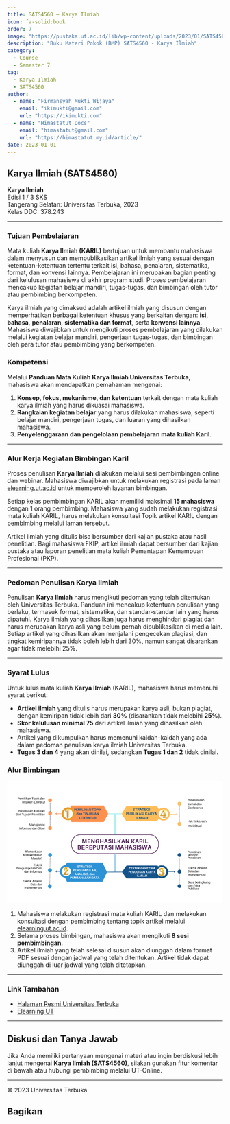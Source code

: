 ```yaml
--- 
title: SATS4560 – Karya Ilmiah
icon: fa-solid:book
order: 7
image: "https://pustaka.ut.ac.id/lib/wp-content/uploads/2023/01/SATS4560.jpg"
description: "Buku Materi Pokok (BMP) SATS4560 - Karya Ilmiah"
category:
  - Course
  - Semester 7
tag:
  - Karya Ilmiah
  - SATS4560
author:
  - name: "Firmansyah Mukti Wijaya"
    email: "ikimukti@gmail.com"
    url: "https://ikimukti.com"
  - name: "Himastatut Docs"
    email: "himastatut@gmail.com"
    url: "https://himastatut.my.id/article/"
date: 2023-01-01
--- 
```


## Karya Ilmiah (SATS4560)

**Karya Ilmiah**  
Edisi 1 / 3 SKS  
Tangerang Selatan: Universitas Terbuka, 2023  
Kelas DDC: 378.243

--- 

### Tujuan Pembelajaran

Mata kuliah **Karya Ilmiah (KARIL)** bertujuan untuk membantu mahasiswa dalam menyusun dan mempublikasikan artikel ilmiah yang sesuai dengan ketentuan-ketentuan tertentu terkait isi, bahasa, penalaran, sistematika, format, dan konvensi lainnya. Pembelajaran ini merupakan bagian penting dari kelulusan mahasiswa di akhir program studi. Proses pembelajaran mencakup kegiatan belajar mandiri, tugas-tugas, dan bimbingan oleh tutor atau pembimbing berkompeten.

Karya ilmiah yang dimaksud adalah artikel ilmiah yang disusun dengan memperhatikan berbagai ketentuan khusus yang berkaitan dengan: **isi**, **bahasa**, **penalaran**, **sistematika dan format**, serta **konvensi lainnya**. Mahasiswa diwajibkan untuk mengikuti proses pembelajaran yang dilakukan melalui kegiatan belajar mandiri, pengerjaan tugas-tugas, dan bimbingan oleh para tutor atau pembimbing yang berkompeten.

### Kompetensi

Melalui **Panduan Mata Kuliah Karya Ilmiah Universitas Terbuka**, mahasiswa akan mendapatkan pemahaman mengenai:

1. **Konsep, fokus, mekanisme, dan ketentuan** terkait dengan mata kuliah karya ilmiah yang harus dikuasai mahasiswa.
2. **Rangkaian kegiatan belajar** yang harus dilakukan mahasiswa, seperti belajar mandiri, pengerjaan tugas, dan luaran yang dihasilkan mahasiswa.
3. **Penyelenggaraan dan pengelolaan pembelajaran mata kuliah Karil**.

--- 

### Alur Kerja Kegiatan Bimbingan Karil

Proses penulisan **Karya Ilmiah** dilakukan melalui sesi pembimbingan online dan webinar. Mahasiswa diwajibkan untuk melakukan registrasi pada laman [elearning.ut.ac.id](https://elearning.ut.ac.id) untuk memperoleh layanan bimbingan.

Setiap kelas pembimbingan KARIL akan memiliki maksimal **15 mahasiswa** dengan 1 orang pembimbing. Mahasiswa yang sudah melakukan registrasi mata kuliah KARIL, harus melakukan konsultasi Topik artikel KARIL dengan pembimbing melalui laman tersebut.

Artikel ilmiah yang ditulis bisa bersumber dari kajian pustaka atau hasil penelitian. Bagi mahasiswa FKIP, artikel ilmiah dapat bersumber dari kajian pustaka atau laporan penelitian mata kuliah Pemantapan Kemampuan Profesional (PKP).

--- 

### Pedoman Penulisan Karya Ilmiah

Penulisan **Karya Ilmiah** harus mengikuti pedoman yang telah ditentukan oleh Universitas Terbuka. Panduan ini mencakup ketentuan penulisan yang berlaku, termasuk format, sistematika, dan standar-standar lain yang harus dipatuhi. Karya ilmiah yang dihasilkan juga harus menghindari plagiat dan harus merupakan karya asli yang belum pernah dipublikasikan di media lain. Setiap artikel yang dihasilkan akan menjalani pengecekan plagiasi, dan tingkat kemiripannya tidak boleh lebih dari 30%, namun sangat disarankan agar tidak melebihi 25%.

--- 

### Syarat Lulus

Untuk lulus mata kuliah **Karya Ilmiah** (KARIL), mahasiswa harus memenuhi syarat berikut:

- **Artikel ilmiah** yang ditulis harus merupakan karya asli, bukan plagiat, dengan kemiripan tidak lebih dari **30%** (disarankan tidak melebihi **25%**).
- **Skor kelulusan minimal 75** dari artikel ilmiah yang dihasilkan oleh mahasiswa.
- Artikel yang dikumpulkan harus memenuhi kaidah-kaidah yang ada dalam pedoman penulisan karya ilmiah Universitas Terbuka.
- **Tugas 3 dan 4** yang akan dinilai, sedangkan **Tugas 1 dan 2** tidak dinilai.

### Alur Bimbingan
![Alur Bimbingan](images/image.png)
1. Mahasiswa melakukan registrasi mata kuliah KARIL dan melakukan konsultasi dengan pembimbing tentang topik artikel melalui [elearning.ut.ac.id](https://elearning.ut.ac.id).
2. Selama proses bimbingan, mahasiswa akan mengikuti **8 sesi pembimbingan**.
3. Artikel ilmiah yang telah selesai disusun akan diunggah dalam format PDF sesuai dengan jadwal yang telah ditentukan. Artikel tidak dapat diunggah di luar jadwal yang telah ditetapkan.

--- 

### Link Tambahan

- [Halaman Resmi Universitas Terbuka](https://www.ut.ac.id)
- [Elearning UT](https://elearning.ut.ac.id)

--- 

## Diskusi dan Tanya Jawab

Jika Anda memiliki pertanyaan mengenai materi atau ingin berdiskusi lebih lanjut mengenai **Karya Ilmiah (SATS4560)**, silakan gunakan fitur komentar di bawah atau hubungi pembimbing melalui UT-Online.

--- 

<footer>
  <p>© 2023 Universitas Terbuka</p>
</footer>


## Bagikan
<Share colorful />
<GitContributors />
<GitChangelog />